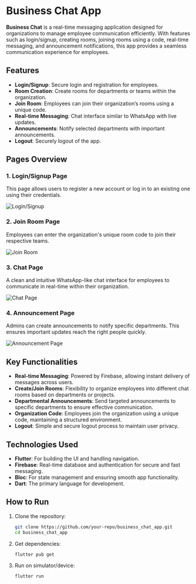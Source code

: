 # Business Chat App

**Business Chat** is a real-time messaging application designed for organizations to manage employee communication efficiently. With features such as login/signup, creating rooms, joining rooms using a code, real-time messaging, and announcement notifications, this app provides a seamless communication experience for employees.

## Features

- **Login/Signup**: Secure login and registration for employees.
- **Room Creation**: Create rooms for departments or teams within the organization.
- **Join Room**: Employees can join their organization’s rooms using a unique code.
- **Real-time Messaging**: Chat interface similar to WhatsApp with live updates.
- **Announcements**: Notify selected departments with important announcements.
- **Logout**: Securely logout of the app.

## Pages Overview

### 1. Login/Signup Page
This page allows users to register a new account or log in to an existing one using their credentials.

![Login/Signup](<placeholder-for-login-signup-image>)

### 2. Join Room Page
Employees can enter the organization's unique room code to join their respective teams.

![Join Room](<placeholder-for-join-room-image>)

### 3. Chat Page
A clean and intuitive WhatsApp-like chat interface for employees to communicate in real-time within their organization.

![Chat Page](<placeholder-for-chat-page-image>)

### 4. Announcement Page
Admins can create announcements to notify specific departments. This ensures important updates reach the right people quickly.

![Announcement Page](<placeholder-for-announcement-page-image>)

## Key Functionalities

- **Real-time Messaging**: Powered by Firebase, allowing instant delivery of messages across users.
- **Create/Join Rooms**: Flexibility to organize employees into different chat rooms based on departments or projects.
- **Departmental Announcements**: Send targeted announcements to specific departments to ensure effective communication.
- **Organization Code**: Employees join the organization using a unique code, maintaining a structured environment.
- **Logout**: Simple and secure logout process to maintain user privacy.

## Technologies Used

- **Flutter**: For building the UI and handling navigation.
- **Firebase**: Real-time database and authentication for secure and fast messaging.
- **Bloc**: For state management and ensuring smooth app functionality.
- **Dart**: The primary language for development.

## How to Run

1. Clone the repository:
   ```bash
   git clone https://github.com/your-repo/business_chat_app.git
   cd business_chat_app
2. Get dependencies:
   ```bash
   flutter pub get
3. Run on simulator/device:
   ```bash
   flutter run


